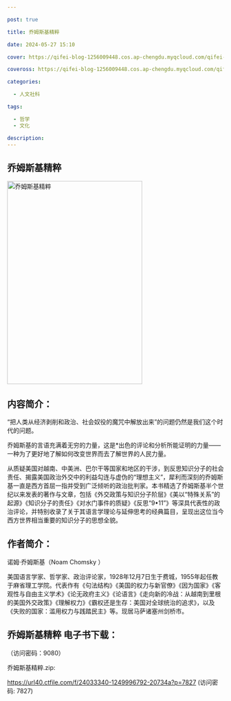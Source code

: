 ```yaml
---

post: true

title: 乔姆斯基精粹

date: 2024-05-27 15:10

cover: https://qifei-blog-1256009448.cos.ap-chengdu.myqcloud.com/qifei-blog/660a0fe69f345e8d03c07ced.jpg

coveross: https://qifei-blog-1256009448.cos.ap-chengdu.myqcloud.com/qifei-blog/660a0fe69f345e8d03c07ced.jpg

categories:

  - 人文社科

tags:

  - 哲学
  - 文化

description:
---
```


## 乔姆斯基精粹
<img alt="乔姆斯基精粹 " class="aligncenter loading" data-was-processed="true" decoding="async" fetchpriority="high" height="471" src="https://qifei-blog-1256009448.cos.ap-chengdu.myqcloud.com/qifei-blog/660a0fe69f345e8d03c07ced.jpg " style="cursor: zoom-in;" width="314"/>

## 内容简介：

“把人类从经济剥削和政治、社会奴役的魔咒中解放出来”的问题仍然是我们这个时代的问题。

乔姆斯基的言语充满着无穷的力量，这是*出色的评论和分析所能证明的力量——一种为了更好地了解如何改变世界而去了解世界的人民力量。

从质疑美国对越南、中美洲、巴尔干等国家和地区的干涉，到反思知识分子的社会责任、揭露美国政治外交中的利益勾连与虚伪的“理想主义”，犀利而深刻的乔姆斯基一直是西方首屈一指并受到广泛倾听的政治批判家。本书精选了乔姆斯基半个世纪以来发表的著作与文章，包括《外交政策与知识分子阶层》《美以“特殊关系”的起源》《知识分子的责任》《对水门事件的质疑》《反思“9•11”》等深具代表性的政治评论，并特别收录了关于其语言学理论与延伸思考的经典篇目，呈现出这位当今西方世界相当重要的知识分子的思想全貌。

## 作者简介：

诺姆·乔姆斯基（Noam Chomsky ）

美国语言学家、哲学家、政治评论家，1928年12月7日生于费城，1955年起任教于麻省理工学院。代表作有《句法结构》《美国的权力与新官僚》《因为国家》《客观性与自由主义学术》《论无政府主义》《论语言》《走向新的冷战：从越南到里根的美国外交政策》《理解权力》《霸权还是生存：美国对全球统治的追求》，以及《失败的国家：滥用权力与践踏民主》等。现居马萨诸塞州剑桥市。

## 乔姆斯基精粹 电子书下载：

 （访问密码：9080）

乔姆斯基精粹.zip: 

https://url40.ctfile.com/f/24033340-1249996792-20734a?p=7827 (访问密码: 7827)
